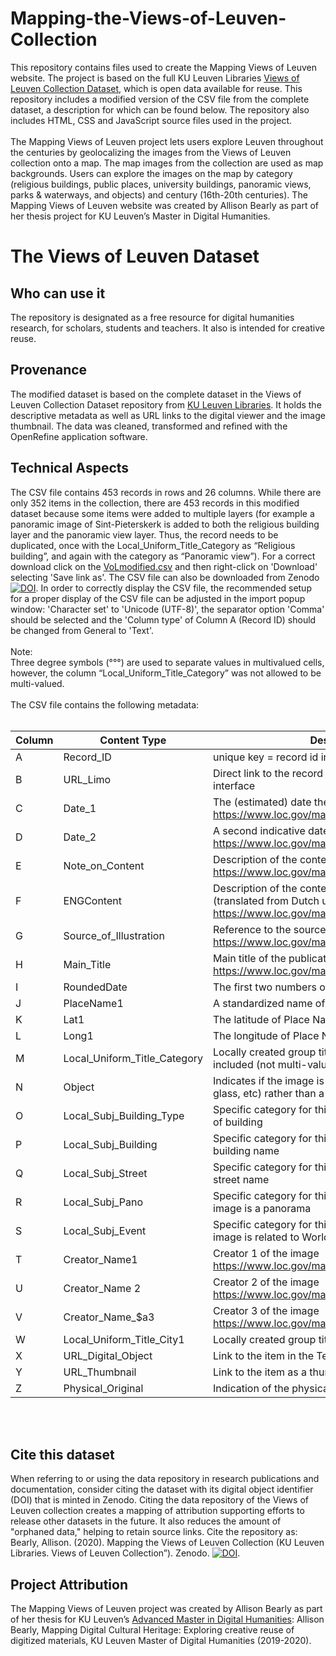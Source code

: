 # Mapping-the-Views-of-Leuven-Collection
This repository contains files used to create the Mapping Views of Leuven website. The project is based on the full KU Leuven Libraries [Views of Leuven Collection Dataset](https://github.com/KULeuvenDigitalisering), which is open data available for reuse. This repository includes a modified version of the CSV file from the complete dataset, a description for which can be found below. The repository also includes HTML, CSS and JavaScript source files used in the project. <br><br>
The Mapping Views of Leuven project lets users explore Leuven throughout the centuries by geolocalizing the images from the Views of Leuven collection onto a map. The map images from the collection are used as map backgrounds. Users can explore the images on the map by category (religious buildings, public places, university buildings, panoramic views, parks & waterways, and objects) and century (16th-20th centuries). The Mapping Views of Leuven website was created by Allison Bearly as part of her thesis project for KU Leuven’s Master in Digital Humanities. 
# The Views of Leuven Dataset
## Who can use it
The repository is designated as a free resource for digital humanities research, for scholars, students and teachers. It also is intended for creative reuse.
## Provenance
The modified dataset is based on the complete dataset in the Views of Leuven Collection Dataset repository from [KU Leuven Libraries](https://github.com/KULeuvenDigitalisering). It holds the descriptive metadata as well as URL links to the digital viewer and the image thumbnail. The data was cleaned, transformed and refined with the OpenRefine application software.
## Technical Aspects
The CSV file contains 453 records in rows and 26 columns. While there are only 352 items in the collection, there are 453 records in this modified dataset because some items were added to multiple layers (for example a panoramic image of Sint-Pieterskerk is added to both the religious building layer and the panoramic view layer. Thus, the record needs to be duplicated, once with the Local_Uniform_Title_Category as “Religious building”, and again with the category as “Panoramic view”). For a correct download click on the [VoLmodified.csv](https://github.com/allisonbearly/Mapping-the-Views-of-Leuven-Collection/blob/master/VoLmodified.csv) and then right-click on 'Download' selecting 'Save link as'. The CSV file can also be downloaded from Zenodo [![DOI](https://zenodo.org/badge/288417966.svg)](https://zenodo.org/badge/latestdoi/288417966). In order to correctly display the CSV file, the recommended setup for a proper display of the CSV file can be adjusted in the import popup window: 'Character set' to 'Unicode (UTF-8)', the separator option 'Comma' should be selected and the 'Column type' of Column A (Record ID) should be changed from General to 'Text'. <br> <br>
Note: <br> 
Three degree symbols (°°°) are used to separate values in multivalued cells, however, the column “Local_Uniform_Title_Category” was not allowed to be multi-valued. 
<br><br> The CSV file contains the following metadata: <br><br>

| Column | Content Type | Description | Instance |  |
|-|-|-|-|-|
| A | Record_ID | unique key = record id in original cataloging system | 9984685980101488 |  |
| B | URL_Limo | Direct link to the record in Limo, the library’s search interface | https://limo.libis.be/primo-explore/search?query=any,contains,9984685980101488&tab=all_content_tab&search_scope=ALL_CONTENT&vid=KULeuven&lang=en_US&offset=0 |  |
| C | Date_1 | The (estimated) date the original image was created https://www.loc.gov/marc/bibliographic/bd008a.html | 18uu |  |
| D | Date_2 | A second indicative date the print was created https://www.loc.gov/marc/bibliographic/bd008a.html | \\\\ |  |
| E | Note_on_Content | Description of the content of the image (Dutch) https://www.loc.gov/marc/bibliographic/bd545.html | $a Panoramisch zicht op het klooster van de dominicanen, waarbij de verschillende gebouwen zijn aangeduid en benoemd. |  |
| F | ENGContent | Description of the content of the image in English (translated from Dutch using DeepL) https://www.loc.gov/marc/bibliographic/bd545.html | $a Panoramic view of the monastery of the Dominicans, where the various buildings are indicated and named. |  |
| G | Source_of_Illustration | Reference to the source of the published illustration https://www.loc.gov/marc/bibliographic/bd580.html | $a illustration from: Edward Van Even, Louvain monumental ou Description historique et artistique de tous les édifices civils et religieux de la dite ville, Leuven, Fonteyn, 1860. |  |
| H | Main_Title | Main title of the publication https://www.loc.gov/marc/bibliographic/bd245.html | $a Le Couvent des Dominicains |  |
| I | RoundedDate | The first two numbers of the date indicated in Date_1 | 18 |  |
| J | PlaceName1 | A standardized name of the place in the image | Onze-Lieve-Vrouw-ten-Predikherenkerk |  |
| K | Lat1 | The latitude of Place Name 1 in decimal degrees | 50.87893 |  |
| L | Long1 | The longitude of Place Name 1 in decimal degrees | 4.6961 |  |
| M | Local_Uniform_Title_Category | Locally created group titles indicating the categories included (not multi-valued) | Religious buildings |  |
| N | Object | Indicates if the image is of an object (portrait, stained glass, etc) rather than a physical place | Yes / null |  |
| O | Local_Subj_Building_Type | Specific category for this project specifying the type of building | $a VoL Building type$x churches (church buildings)°°° $a VoL Building type$x monastery |  |
| P | Local_Subj_Building | Specific category for this project specifying the building name | $a VoL Building$x Leuven, Onze-Lieve-Vrouw ten Predikherenkerk |  |
| Q | Local_Subj_Street | Specific category for this project specifying the street name | $a VoL Street$x Leuven, Onze-Lieve-Vrouwstraat |  |
| R | Local_Subj_Pano | Specific category for this project specifying if the image is a panorama | $a VoL Pano$x Leuven, panorama |  |
| S | Local_Subj_Event | Specific category for this project specifying if the image is related to World War I | $a VoL Event$x Wereldoorlog I (1914-1918) |  |
| T | Creator_Name1 | Creator 1 of the image https://www.loc.gov/marc/bibliographic/bd700.html | $a Otto, Henri°°° $g Belgian painter, active 19th C.°°° $4 art°°° $3 graphic artist |  |
| U | Creator_Name 2 | Creator 2 of the image https://www.loc.gov/marc/bibliographic/bd700.html | $a de Jonge, F.B.°°° $4 art°°° $3 designer |  |
| V | Creator_Name_$a3 | Creator 3 of the image https://www.loc.gov/marc/bibliographic/bd700.html | $a Lemercier & Cie°°° $g Parisian firm of lithographic (and later photogravure) printers°°°  $4 art°°° $3 printer |  |
| W | Local_Uniform_Title_City1 | Locally created group titles indicating the city | $a Leuven |  |
| X | URL_Digital_Object | Link to the item in the Teneo viewer | http://resolver.libis.be/IE978853/representation |  |
| Y | URL_Thumbnail | Link to the item as a thumbnail image | http://resolver.libis.be/IE978853/thumbnail |  |
| Z | Physical_Original  | Indication of the physical location of the image | KU Leuven Libraries BIBC BRES TA00383 |  |
<br><br>
## Cite this dataset
When referring to or using the data repository in research publications and documentation, consider citing the dataset with its digital object identifier (DOI) that is minted in Zenodo. Citing the data repository of the Views of Leuven collection creates a mapping of attribution supporting efforts to release other datasets in the future. It also reduces the amount of "orphaned data," helping to retain source links. Cite the repository as: Bearly, Allison. (2020). Mapping the Views of Leuven Collection (KU Leuven Libraries. Views of Leuven Collection”). Zenodo. [![DOI](https://zenodo.org/badge/288417966.svg)](https://zenodo.org/badge/latestdoi/288417966).
## Project Attribution
The Mapping Views of Leuven project was created by Allison Bearly as part of her thesis for KU Leuven’s [Advanced Master in Digital Humanities](https://set.kuleuven.be/onderwijs/mdh):
Allison Bearly, Mapping Digital Cultural Heritage: Exploring creative reuse of digitized materials, KU Leuven Master of Digital Humanities (2019-2020).
